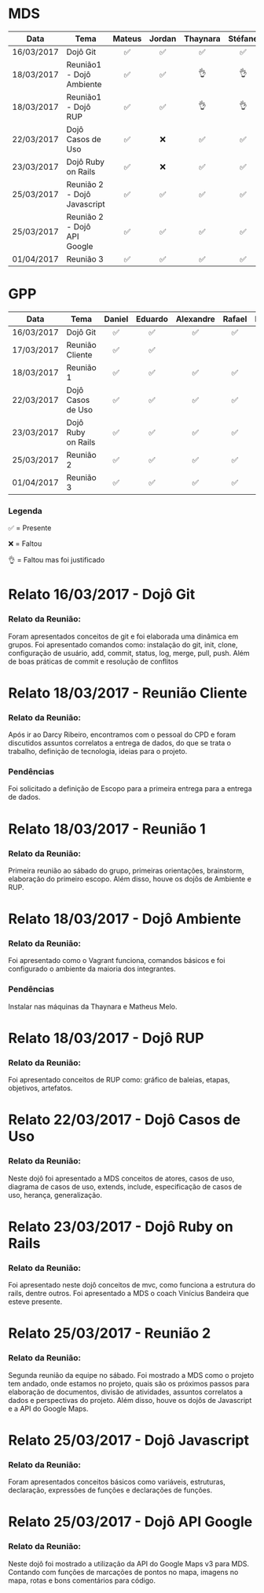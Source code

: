 
# MDS

| Data       | Tema                        |       Mateus       |       Jordan       |      Thaynara      |       Stéfane      |       Sannya       |       Kairon       |        Lucas       |
|------------|-----------------------------|:------------------:|:------------------:|:------------------:|:------------------:|:------------------:|:------------------:|:------------------:|
| 16/03/2017 | Dojô Git                    | :white_check_mark: | :white_check_mark: | :white_check_mark: | :white_check_mark: | :white_check_mark: |         :x:        | :white_check_mark: |
| 18/03/2017 | Reunião1 - Dojô Ambiente    | :white_check_mark: | :white_check_mark: |      :ok_hand:     |      :ok_hand:     | :white_check_mark: | :white_check_mark: | :white_check_mark: |
| 18/03/2017 | Reunião1 - Dojô RUP         | :white_check_mark: | :white_check_mark: |      :ok_hand:     |      :ok_hand:     | :white_check_mark: | :white_check_mark: | :white_check_mark: |
| 22/03/2017 | Dojô Casos de Uso           | :white_check_mark: |         :x:        | :white_check_mark: | :white_check_mark: | :white_check_mark: | :white_check_mark: |      :ok_hand:     |
| 23/03/2017 | Dojô Ruby on Rails          | :white_check_mark: |         :x:        | :white_check_mark: | :white_check_mark: | :white_check_mark: | :white_check_mark: | :white_check_mark: |
| 25/03/2017 | Reunião 2 - Dojô Javascript | :white_check_mark: | :white_check_mark: | :white_check_mark: | :white_check_mark: |      :ok_hand:     | :white_check_mark: | :white_check_mark: |
| 25/03/2017 | Reunião 2 - Dojô API Google | :white_check_mark: | :white_check_mark: | :white_check_mark: | :white_check_mark: |      :ok_hand:     | :white_check_mark: | :white_check_mark: |
| 01/04/2017 | Reunião 3                   | :white_check_mark: | :white_check_mark: | :white_check_mark: | :white_check_mark: | :white_check_mark: | :white_check_mark: | :white_check_mark: |

# GPP

| Data       | Tema               |       Daniel       |       Eduardo      |      Alexandre     |       Rafael       |       Brasil       |       Matheus      |
|------------|--------------------|:------------------:|:------------------:|:------------------:|:------------------:|:------------------:|:------------------:|
| 16/03/2017 | Dojô Git           | :white_check_mark: | :white_check_mark: | :white_check_mark: | :white_check_mark: |         :x:        | :white_check_mark: |
| 17/03/2017 | Reunião Cliente    | :white_check_mark: | :white_check_mark: |                    |                    |                    |                    |
| 18/03/2017 | Reunião 1          | :white_check_mark: | :white_check_mark: | :white_check_mark: | :white_check_mark: | :white_check_mark: |      :ok_hand:     |
| 22/03/2017 | Dojô Casos de Uso  | :white_check_mark: | :white_check_mark: | :white_check_mark: | :white_check_mark: |         :x:        |         :x:        |
| 23/03/2017 | Dojô Ruby on Rails | :white_check_mark: | :white_check_mark: | :white_check_mark: | :white_check_mark: |         :x:        | :white_check_mark: |
| 25/03/2017 | Reunião 2          | :white_check_mark: | :white_check_mark: | :white_check_mark: | :white_check_mark: |      :ok_hand:     | :white_check_mark: |
| 01/04/2017 | Reunião 3          | :white_check_mark: | :white_check_mark: | :white_check_mark: | :white_check_mark: |      :ok_hand:     | :white_check_mark: |
### Legenda

:white_check_mark: = Presente

:x: = Faltou

:ok_hand: = Faltou mas foi justificado

# Relato 16/03/2017 - Dojô Git

### Relato da Reunião:

Foram apresentados conceitos de git e foi elaborada uma dinâmica em grupos. Foi apresentado comandos como: instalação do git, init, clone,  configuração de usuário, add, commit, status, log, merge, pull, push. Além de boas práticas de commit e resolução de conflitos

# Relato 18/03/2017 - Reunião Cliente

### Relato da Reunião:

Após ir ao Darcy Ribeiro, encontramos com o pessoal do CPD e foram discutidos assuntos correlatos a entrega de dados, do que se trata o trabalho, definição de tecnologia, ideias para o projeto.

### Pendências

Foi solicitado a definição de Escopo para a primeira entrega para a entrega de dados.

# Relato 18/03/2017 - Reunião 1

### Relato da Reunião:

Primeira reunião ao sábado do grupo, primeiras orientações, brainstorm, elaboração do primeiro escopo. Além disso, houve os dojôs de Ambiente e RUP.

# Relato 18/03/2017 - Dojô Ambiente

### Relato da Reunião:

Foi apresentado como o Vagrant funciona, comandos básicos e foi configurado o ambiente da maioria dos integrantes.

### Pendências

Instalar nas máquinas da Thaynara e Matheus Melo.

# Relato 18/03/2017 - Dojô RUP

### Relato da Reunião:

Foi apresentado conceitos de RUP como: gráfico de baleias, etapas, objetivos, artefatos.

# Relato 22/03/2017 - Dojô Casos de Uso

### Relato da Reunião:

Neste dojô foi apresentado a MDS conceitos de atores, casos de uso, diagrama de casos de uso, extends, include, especificação de casos de uso, herança, generalização.

# Relato 23/03/2017 - Dojô Ruby on Rails

### Relato da Reunião:

Foi apresentado neste dojô conceitos de mvc, como funciona a estrutura do rails, dentre outros. Foi apresentado a MDS o coach Vinícius Bandeira que esteve presente.

# Relato 25/03/2017 - Reunião 2

### Relato da Reunião:

Segunda reunião da equipe no sábado. Foi mostrado a MDS como o projeto tem andado, onde estamos no projeto, quais são os próximos passos para elaboração de documentos, divisão de atividades, assuntos correlatos a dados e perspectivas do projeto. Além disso, houve os dojôs de Javascript e a API do Google Maps.

# Relato 25/03/2017 - Dojô Javascript

### Relato da Reunião:

Foram apresentados conceitos básicos como variáveis, estruturas, declaração, expressões de funções e declarações de funções.

# Relato 25/03/2017 - Dojô API Google

### Relato da Reunião:

Neste dojô foi mostrado a utilização da API do Google Maps v3 para MDS. Contando com funções de marcações de pontos no mapa, imagens no mapa, rotas e bons comentários para código.